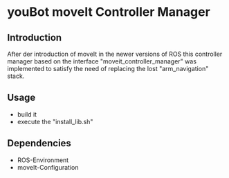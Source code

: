 youBot moveIt Controller Manager
=============


Introduction
------------------
After der introduction of moveIt in the newer versions of ROS this controller manager based on the interface "moveit_controller_manager" was implemented to satisfy the need of replacing the lost "arm_navigation" stack.


Usage
------------------
* build it
* execute the "install_lib.sh"


Dependencies
------------------
* ROS-Environment
* moveIt-Configuration

